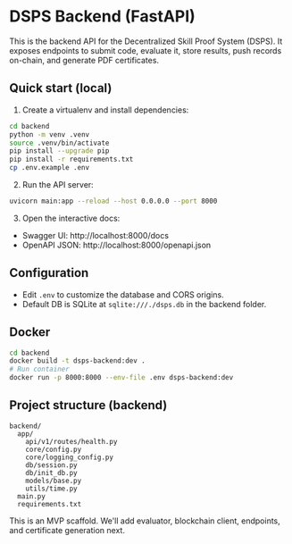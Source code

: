 # DSPS Backend (FastAPI)

This is the backend API for the Decentralized Skill Proof System (DSPS). It exposes endpoints to submit code, evaluate it, store results, push records on-chain, and generate PDF certificates.

## Quick start (local)

1. Create a virtualenv and install dependencies:

```bash
cd backend
python -m venv .venv
source .venv/bin/activate
pip install --upgrade pip
pip install -r requirements.txt
cp .env.example .env
```

2. Run the API server:

```bash
uvicorn main:app --reload --host 0.0.0.0 --port 8000
```

3. Open the interactive docs:

- Swagger UI: http://localhost:8000/docs
- OpenAPI JSON: http://localhost:8000/openapi.json

## Configuration

- Edit `.env` to customize the database and CORS origins.
- Default DB is SQLite at `sqlite:///./dsps.db` in the backend folder.

## Docker

```bash
cd backend
docker build -t dsps-backend:dev .
# Run container
docker run -p 8000:8000 --env-file .env dsps-backend:dev
```

## Project structure (backend)

```
backend/
  app/
    api/v1/routes/health.py
    core/config.py
    core/logging_config.py
    db/session.py
    db/init_db.py
    models/base.py
    utils/time.py
  main.py
  requirements.txt
```

This is an MVP scaffold. We'll add evaluator, blockchain client, endpoints, and certificate generation next.